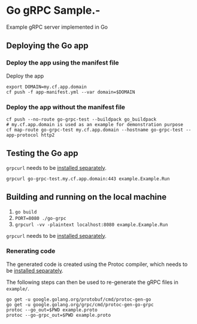 # Go gRPC Sample.-

Example gRPC server implemented in Go
## Deploying the Go app
### Deploy the app using the manifest file
Deploy the app
```shell
export DOMAIN=my.cf.app.domain
cf push -f app-manifest.yml --var domain=$DOMAIN
```

### Deploy the app without the manifest file
```shell
cf push --no-route go-grpc-test --buildpack go_buildpack 
# my.cf.app.domain is used as an example for demonstration purpose
cf map-route go-grpc-test my.cf.app.domain --hostname go-grpc-test --app-protocol http2
```

## Testing the Go app
`grpcurl` needs to be [installed separately](https://github.com/fullstorydev/grpcurl).
```shell
grpcurl go-grpc-test.my.cf.app.domain:443 example.Example.Run 
```

## Building and running on the local machine

1. `go build`
2. `PORT=8080 ./go-grpc`
3. `grpcurl -vv -plaintext localhost:8080 example.Example.Run`

`grpcurl` needs to be [installed separately](https://github.com/fullstorydev/grpcurl).
### Renerating code

The generated code is created using the Protoc compiler, which needs to be [installed separately](https://grpc.io/docs/protoc-installation/).

The following steps can then be used to re-generate the gRPC files in `example/`.

```shell
go get -u google.golang.org/protobuf/cmd/protoc-gen-go
go get -u google.golang.org/grpc/cmd/protoc-gen-go-grpc
protoc --go_out=$PWD example.proto
protoc --go-grpc_out=$PWD example.proto
```
